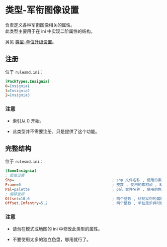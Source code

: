 # 类型-军衔图像设置

负责定义各种军衔图像相关的属性。  
此类型主要用于在 ini 中实现二阶属性的结构。

另见 [类型-单位升级设置](/其他新类型/类型-单位升级设置.md#类型-单位升级设置)。



## 注册

位于 `rulesmd.ini`：

```ini
[PackTypes.Insignia]
0=Insignia1
1=Insignia2
2=Insignia3
```

### 注意

* 索引从 0 开始。

* 此类型并不需要注册，只是提供了这个功能。



## 完整结构

位于 `rulesmd.ini`：

```ini
[SomeInsignia]
; 图像设置
Shp=                                            ; shp 文件名称 , 使用的素材 , 不含后缀名 , 默认值是 空
Frame=0                                         ; 整数 , 使用的素材帧 , 默认值是 [当前的等级]
Pal=palette                                     ; pal 文件名称 , 使用的色盘 , 不含后缀名 , 默认值是 palette (即使用默认色盘)
; 偏移坐标
Offset=10,6                                     ; 两个整数 , 绘制军衔的偏移量 , 默认值是 10,6 , 单位 : 格点
Offset.Infantry=5,2                             ; 两个整数 , 单位是步兵时绘制军衔的偏移量 , 默认值是 5,2 , 单位 : 格点
```

### 注意

* 请勿在模式或地图的 ini 中修改此类型的属性。

* 不要使用太多的独立色盘，够用就行了。